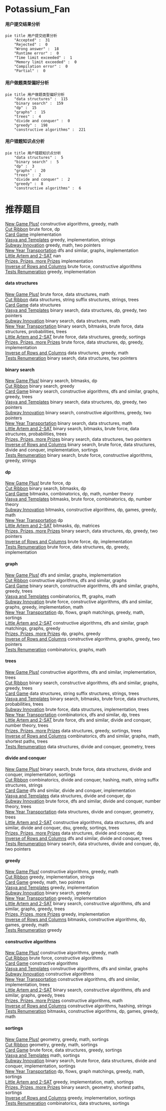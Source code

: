 # Potassium_Fan
<!-- tabs:start -->
#### **用户提交结果分析**

```mermaid
pie title 用户提交结果分析
    "Accepted" :  31
    "Rejected" :  0
    "Wrong answer" :  18
    "Runtime error" :  0
    "Time limit exceeded" :  1
    "Memory limit exceeded" :  0
    "Compilation error" :  0
    "Partial" :  0
```
#### **用户做题类型偏好分析**

```mermaid
pie title 用户做题类型偏好分析
    "data structures" :  115
    "binary search" :  159
    "dp" :  15
    "graphs" :  15
    "trees" :  4
    "divide and conquer" :  0
    "greedy" :  198
    "constructive algorithms" :  221
```
#### **用户错题知识点分析**

```mermaid
pie title 用户错题知识点分析
    "data structures" :  5
    "binary search" :  5
    "dp" :  3
    "graphs" :  20
    "trees" :  2
    "divide and conquer" :  2
    "greedy" :  8
    "constructive algorithms" :  6
```
<!-- tabs:end -->
# 推荐题目
[New Game Plus!](http://codeforces.com/problemset/problem/1415/E)		constructive algorithms,
                        greedy,
                        math		  
[Cut Ribbon](http://codeforces.com/problemset/problem/189/A)		brute force,
                        dp		  
[Card Game](http://codeforces.com/problemset/problem/106/A)		implementation		  
[Vasya and Templates](https://codeforces.com/contest/1086/problem/C)		greedy,
                        implementation,
                        strings		  
[Subway Innovation](http://codeforces.com/problemset/problem/371/E)		greedy,
                        math,
                        two pointers		  
[New Year Transportation](http://codeforces.com/problemset/problem/500/A)		dfs and similar,
                        graphs,
                        implementation		  
[Little Artem and 2-SAT](http://codeforces.com/problemset/problem/641/F)		nan		  
[Prizes, Prizes, more Prizes](http://codeforces.com/problemset/problem/208/D)		implementation		  
[Inverse of Rows and Columns](http://codeforces.com/problemset/problem/1157/G)		brute force,
                        constructive algorithms		  
[Tests Renumeration](https://codeforces.com/contest/860/problem/C)		greedy,
                        implementation		  
<!-- tabs:start -->
#### **data structures**
[New Game Plus!](http://codeforces.com/problemset/problem/900/C)		brute force,
                        data structures,
                        math		  
[Cut Ribbon](http://codeforces.com/problemset/problem/547/E)		data structures,
                        string suffix structures,
                        strings,
                        trees		  
[Card Game](http://codeforces.com/problemset/problem/1288/E)		data structures		  
[Vasya and Templates](http://codeforces.com/problemset/problem/1492/C)		binary search,
                        data structures,
                        dp,
                        greedy,
                        two pointers		  
[Subway Innovation](http://codeforces.com/problemset/problem/1490/G)		binary search,
                        data structures,
                        math		  
[New Year Transportation](http://codeforces.com/problemset/problem/1479/D)		binary search,
                        bitmasks,
                        brute force,
                        data structures,
                        probabilities,
                        trees		  
[Little Artem and 2-SAT](http://codeforces.com/problemset/problem/1497/A)		brute force,
                        data structures,
                        greedy,
                        sortings		  
[Prizes, Prizes, more Prizes](http://codeforces.com/problemset/problem/1491/C)		brute force,
                        data structures,
                        dp,
                        greedy,
                        implementation		  
[Inverse of Rows and Columns](http://codeforces.com/problemset/problem/1492/B)		data structures,
                        greedy,
                        math		  
[Tests Renumeration](http://codeforces.com/problemset/problem/1436/E)		binary search,
                        data structures,
                        two pointers		  
#### **binary search**
[New Game Plus!](http://codeforces.com/problemset/problem/1288/D)		binary search,
                        bitmasks,
                        dp		  
[Cut Ribbon](http://codeforces.com/problemset/problem/604/B)		binary search,
                        greedy		  
[Card Game](http://codeforces.com/problemset/problem/1098/C)		binary search,
                        constructive algorithms,
                        dfs and similar,
                        graphs,
                        greedy,
                        trees		  
[Vasya and Templates](http://codeforces.com/problemset/problem/1492/C)		binary search,
                        data structures,
                        dp,
                        greedy,
                        two pointers		  
[Subway Innovation](http://codeforces.com/problemset/problem/1463/D)		binary search,
                        constructive algorithms,
                        greedy,
                        two pointers		  
[New Year Transportation](http://codeforces.com/problemset/problem/1490/G)		binary search,
                        data structures,
                        math		  
[Little Artem and 2-SAT](http://codeforces.com/problemset/problem/1479/D)		binary search,
                        bitmasks,
                        brute force,
                        data structures,
                        probabilities,
                        trees		  
[Prizes, Prizes, more Prizes](http://codeforces.com/problemset/problem/1436/E)		binary search,
                        data structures,
                        two pointers		  
[Inverse of Rows and Columns](http://codeforces.com/problemset/problem/1461/D)		binary search,
                        brute force,
                        data structures,
                        divide and conquer,
                        implementation,
                        sortings		  
[Tests Renumeration](http://codeforces.com/problemset/problem/1493/C)		binary search,
                        brute force,
                        constructive algorithms,
                        greedy,
                        strings		  
#### **dp**
[New Game Plus!](http://codeforces.com/problemset/problem/189/A)		brute force,
                        dp		  
[Cut Ribbon](http://codeforces.com/problemset/problem/1288/D)		binary search,
                        bitmasks,
                        dp		  
[Card Game](http://codeforces.com/problemset/problem/547/C)		bitmasks,
                        combinatorics,
                        dp,
                        math,
                        number theory		  
[Vasya and Templates](http://codeforces.com/problemset/problem/401/D)		bitmasks,
                        brute force,
                        combinatorics,
                        dp,
                        number theory		  
[Subway Innovation](http://codeforces.com/problemset/problem/1383/B)		bitmasks,
                        constructive algorithms,
                        dp,
                        games,
                        greedy,
                        math		  
[New Year Transportation](http://codeforces.com/problemset/problem/41/D)		dp		  
[Little Artem and 2-SAT](http://codeforces.com/problemset/problem/1152/F1)		bitmasks,
                        dp,
                        matrices		  
[Prizes, Prizes, more Prizes](http://codeforces.com/problemset/problem/1492/C)		binary search,
                        data structures,
                        dp,
                        greedy,
                        two pointers		  
[Inverse of Rows and Columns](https://codeforces.com/contest/1457/problem/C)		brute force,
                        dp,
                        implementation		  
[Tests Renumeration](http://codeforces.com/problemset/problem/1491/C)		brute force,
                        data structures,
                        dp,
                        greedy,
                        implementation		  
#### **graph**
[New Game Plus!](http://codeforces.com/problemset/problem/500/A)		dfs and similar,
                        graphs,
                        implementation		  
[Cut Ribbon](http://codeforces.com/problemset/problem/780/E)		constructive algorithms,
                        dfs and similar,
                        graphs		  
[Card Game](http://codeforces.com/problemset/problem/1098/C)		binary search,
                        constructive algorithms,
                        dfs and similar,
                        graphs,
                        greedy,
                        trees		  
[Vasya and Templates](http://codeforces.com/problemset/problem/715/E)		combinatorics,
                        fft,
                        graphs,
                        math		  
[Subway Innovation](http://codeforces.com/problemset/problem/1487/C)		brute force,
                        constructive algorithms,
                        dfs and similar,
                        graphs,
                        greedy,
                        implementation,
                        math		  
[New Year Transportation](http://codeforces.com/problemset/problem/1437/C)		dp,
                        flows,
                        graph matchings,
                        greedy,
                        math,
                        sortings		  
[Little Artem and 2-SAT](http://codeforces.com/problemset/problem/1470/D)		constructive algorithms,
                        dfs and similar,
                        graph matchings,
                        graphs,
                        greedy		  
[Prizes, Prizes, more Prizes](http://codeforces.com/problemset/problem/1476/C)		dp,
                        graphs,
                        greedy		  
[Inverse of Rows and Columns](http://codeforces.com/problemset/problem/1304/D)		constructive algorithms,
                        graphs,
                        greedy,
                        two pointers		  
[Tests Renumeration](http://codeforces.com/problemset/problem/1475/C)		combinatorics,
                        graphs,
                        math		  
#### **trees**
[New Game Plus!](http://codeforces.com/problemset/problem/1188/A2)		constructive algorithms,
                        dfs and similar,
                        implementation,
                        trees		  
[Cut Ribbon](http://codeforces.com/problemset/problem/1098/C)		binary search,
                        constructive algorithms,
                        dfs and similar,
                        graphs,
                        greedy,
                        trees		  
[Card Game](http://codeforces.com/problemset/problem/547/E)		data structures,
                        string suffix structures,
                        strings,
                        trees		  
[Vasya and Templates](http://codeforces.com/problemset/problem/1479/D)		binary search,
                        bitmasks,
                        brute force,
                        data structures,
                        probabilities,
                        trees		  
[Subway Innovation](http://codeforces.com/problemset/problem/1511/C)		brute force,
                        data structures,
                        implementation,
                        trees		  
[New Year Transportation](http://codeforces.com/problemset/problem/1499/F)		combinatorics,
                        dfs and similar,
                        dp,
                        trees		  
[Little Artem and 2-SAT](http://codeforces.com/problemset/problem/1491/E)		brute force,
                        dfs and similar,
                        divide and conquer,
                        number theory,
                        trees		  
[Prizes, Prizes, more Prizes](http://codeforces.com/problemset/problem/1466/D)		data structures,
                        greedy,
                        sortings,
                        trees		  
[Inverse of Rows and Columns](http://codeforces.com/problemset/problem/1495/D)		combinatorics,
                        dfs and similar,
                        graphs,
                        math,
                        shortest paths,
                        trees		  
[Tests Renumeration](http://codeforces.com/problemset/problem/1303/G)		data structures,
                        divide and conquer,
                        geometry,
                        trees		  
#### **divide and conquer**
[New Game Plus!](http://codeforces.com/problemset/problem/1461/D)		binary search,
                        brute force,
                        data structures,
                        divide and conquer,
                        implementation,
                        sortings		  
[Cut Ribbon](http://codeforces.com/problemset/problem/1466/G)		combinatorics,
                        divide and conquer,
                        hashing,
                        math,
                        string suffix structures,
                        strings		  
[Card Game](http://codeforces.com/problemset/problem/1490/D)		dfs and similar,
                        divide and conquer,
                        implementation		  
[Vasya and Templates](https://codeforces.com/contest/1483/problem/C)		data structures,
                        divide and conquer,
                        dp		  
[Subway Innovation](http://codeforces.com/problemset/problem/1491/E)		brute force,
                        dfs and similar,
                        divide and conquer,
                        number theory,
                        trees		  
[New Year Transportation](http://codeforces.com/problemset/problem/1303/G)		data structures,
                        divide and conquer,
                        geometry,
                        trees		  
[Little Artem and 2-SAT](http://codeforces.com/problemset/problem/1494/D)		constructive algorithms,
                        data structures,
                        dfs and similar,
                        divide and conquer,
                        dsu,
                        greedy,
                        sortings,
                        trees		  
[Prizes, Prizes, more Prizes](http://codeforces.com/problemset/problem/1482/E)		data structures,
                        divide and conquer,
                        dp		  
[Inverse of Rows and Columns](http://codeforces.com/problemset/problem/566/C)		dfs and similar,
                        divide and conquer,
                        trees		  
[Tests Renumeration](http://codeforces.com/problemset/problem/1428/F)		binary search,
                        data structures,
                        divide and conquer,
                        dp,
                        two pointers		  
#### **greedy**
[New Game Plus!](http://codeforces.com/problemset/problem/1415/E)		constructive algorithms,
                        greedy,
                        math		  
[Cut Ribbon](https://codeforces.com/contest/1086/problem/C)		greedy,
                        implementation,
                        strings		  
[Card Game](http://codeforces.com/problemset/problem/371/E)		greedy,
                        math,
                        two pointers		  
[Vasya and Templates](https://codeforces.com/contest/860/problem/C)		greedy,
                        implementation		  
[Subway Innovation](http://codeforces.com/problemset/problem/604/B)		binary search,
                        greedy		  
[New Year Transportation](https://codeforces.com/contest/146/problem/C)		greedy,
                        implementation		  
[Little Artem and 2-SAT](http://codeforces.com/problemset/problem/1098/C)		binary search,
                        constructive algorithms,
                        dfs and similar,
                        graphs,
                        greedy,
                        trees		  
[Prizes, Prizes, more Prizes](https://codeforces.com/contest/1173/problem/C)		greedy,
                        implementation		  
[Inverse of Rows and Columns](http://codeforces.com/problemset/problem/1383/B)		bitmasks,
                        constructive algorithms,
                        dp,
                        games,
                        greedy,
                        math		  
[Tests Renumeration](http://codeforces.com/problemset/problem/1322/A)		greedy		  
#### **constructive algorithms**
[New Game Plus!](http://codeforces.com/problemset/problem/1415/E)		constructive algorithms,
                        greedy,
                        math		  
[Cut Ribbon](http://codeforces.com/problemset/problem/1157/G)		brute force,
                        constructive algorithms		  
[Card Game](http://codeforces.com/problemset/problem/297/C)		constructive algorithms		  
[Vasya and Templates](http://codeforces.com/problemset/problem/780/E)		constructive algorithms,
                        dfs and similar,
                        graphs		  
[Subway Innovation](https://codeforces.com/contest/1173/problem/F)		constructive algorithms		  
[New Year Transportation](http://codeforces.com/problemset/problem/1188/A2)		constructive algorithms,
                        dfs and similar,
                        implementation,
                        trees		  
[Little Artem and 2-SAT](http://codeforces.com/problemset/problem/1098/C)		binary search,
                        constructive algorithms,
                        dfs and similar,
                        graphs,
                        greedy,
                        trees		  
[Prizes, Prizes, more Prizes](http://codeforces.com/problemset/problem/1028/B)		constructive algorithms,
                        math		  
[Inverse of Rows and Columns](http://codeforces.com/problemset/problem/1109/B)		constructive algorithms,
                        hashing,
                        strings		  
[Tests Renumeration](http://codeforces.com/problemset/problem/1383/B)		bitmasks,
                        constructive algorithms,
                        dp,
                        games,
                        greedy,
                        math		  
#### **sortings**
[New Game Plus!](https://codeforces.com/contest/1496/problem/C)		geometry,
                        greedy,
                        math,
                        sortings		  
[Cut Ribbon](http://codeforces.com/problemset/problem/1495/A)		geometry,
                        greedy,
                        math,
                        sortings		  
[Card Game](http://codeforces.com/problemset/problem/1497/A)		brute force,
                        data structures,
                        greedy,
                        sortings		  
[Vasya and Templates](http://codeforces.com/problemset/problem/1427/A)		math,
                        sortings		  
[Subway Innovation](http://codeforces.com/problemset/problem/1461/D)		binary search,
                        brute force,
                        data structures,
                        divide and conquer,
                        implementation,
                        sortings		  
[New Year Transportation](http://codeforces.com/problemset/problem/1437/C)		dp,
                        flows,
                        graph matchings,
                        greedy,
                        math,
                        sortings		  
[Little Artem and 2-SAT](http://codeforces.com/problemset/problem/1473/A)		greedy,
                        implementation,
                        math,
                        sortings		  
[Prizes, Prizes, more Prizes](http://codeforces.com/problemset/problem/1486/B)		binary search,
                        geometry,
                        shortest paths,
                        sortings		  
[Inverse of Rows and Columns](http://codeforces.com/problemset/problem/1480/B)		greedy,
                        implementation,
                        sortings		  
[Tests Renumeration](http://codeforces.com/problemset/problem/1420/D)		combinatorics,
                        data structures,
                        sortings		  
<!-- tabs:end -->
